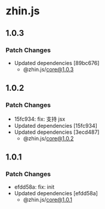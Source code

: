 # zhin.js

## 1.0.3

### Patch Changes

- Updated dependencies [89bc676]
  - @zhin.js/core@1.0.3

## 1.0.2

### Patch Changes

- 15fc934: fix: 支持 jsx
- Updated dependencies [15fc934]
- Updated dependencies [3ecd487]
  - @zhin.js/core@1.0.2

## 1.0.1

### Patch Changes

- efdd58a: fix: init
- Updated dependencies [efdd58a]
  - @zhin.js/core@1.0.1
